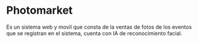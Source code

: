# Photomarket
Es un sistema web y movil que consta de la ventas de fotos de los eventos que se registran en el sistema, cuenta con IA de reconocimiento facial.

